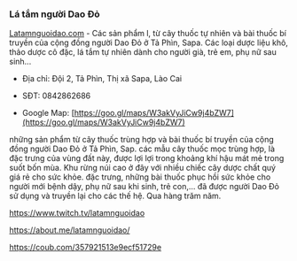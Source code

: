 ### Lá tắm người Dao Đỏ

[Latamnguoidao.com](https://latamnguoidao.com/) - Các sản phẩm l, từ cây thuốc tự nhiên và bài thuốc bí truyền của cộng đồng người Dao Đỏ ở Tả Phìn, Sapa. Các loại dược liệu khô, thảo dược cô đặc, lá tắm tự nhiên dành cho người già, trẻ em, phụ nữ sau sinh...

- Địa chỉ: Đội 2, Tả Phìn, Thị xã Sapa, Lào Cai

- SĐT: 0842862686

- Google Map: [https://goo.gl/maps/W3akVyJiCw9j4bZW7](https://goo.gl/maps/W3akVyJiCw9j4bZW7)

những sản phẩm từ cây thuốc trùng hợp và bài thuốc bí truyền của cộng đồng người Dao Đỏ ở Tả Phìn, Sap. các mẫu cây thuốc mọc trùng hợp, là đặc trưng của vùng đất này, được lợi lợi trong khoảng khí hậu mát mẻ trong suốt bốn mùa. Khu rừng núi cao ở đây với nhiều chiếc cây dược chất quý giá rẻ cho sức khỏe. đặc trưng, những bài thuốc phục hồi sức khỏe cho người mới bệnh dậy, phụ nữ sau khi sinh, trẻ con,… đã được người Dao Đỏ sử dụng và truyền lại cho các thế hệ. Qua hàng trăm năm.

https://www.twitch.tv/latamnguoidao

https://about.me/latamnguoidao/

https://coub.com/357921513e9ecf51729e
